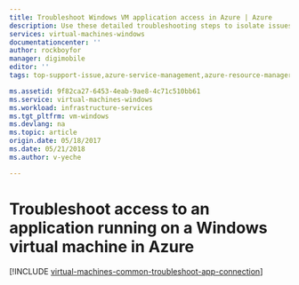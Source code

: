 ```yaml
---
title: Troubleshoot Windows VM application access in Azure | Azure
description: Use these detailed troubleshooting steps to isolate issues in connecting to applications running on Windows virtual machines in Azure.
services: virtual-machines-windows
documentationcenter: ''
author: rockboyfor
manager: digimobile
editor: ''
tags: top-support-issue,azure-service-management,azure-resource-manager

ms.assetid: 9f82ca27-6453-4eab-9ae8-4c71c510bb61
ms.service: virtual-machines-windows
ms.workload: infrastructure-services
ms.tgt_pltfrm: vm-windows
ms.devlang: na
ms.topic: article
origin.date: 05/18/2017
ms.date: 05/21/2018
ms.author: v-yeche

---
```

# Troubleshoot access to an application running on a Windows virtual machine in Azure
[!INCLUDE [virtual-machines-common-troubleshoot-app-connection](../../../includes/virtual-machines-common-troubleshoot-app-connection.md)]
<!--Update_Description: update meta properties-->